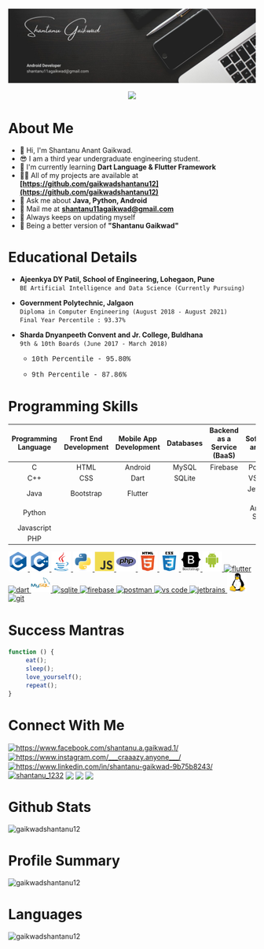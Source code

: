 ![](https://raw.githubusercontent.com/gaikwadshantanu12/gaikwadshantanu12/main/Github%20banner.jpg)

<div align="center">
<img src="https://quotes-github-readme.vercel.app/api?type=vertical&theme=algolia&quote=Any+fool+can+write+code+that+a+computer+can+understand.+Good+programmers+write+code+that+humans+can+understand.&author=Martin+Fowler"/>
</div>

# About Me
- 👋 Hi, I'm Shantanu Anant Gaikwad.
- 😎 I am a third year undergraduate engineering student.
- 🌱 I'm currently learning **Dart Language & Flutter Framework**
- 👨‍💻 All of my projects are available at **[https://github.com/gaikwadshantanu12](https://github.com/gaikwadshantanu12)**
- 💬 Ask me about **Java, Python, Android**
- 💌 Mail me at **shantanu11agaikwad@gmail.com**
- 🖤 Always keeps on updating myself
- 🚀 Being a better version of **"Shantanu Gaikwad"**

# Educational Details
- **Ajeenkya DY Patil, School of Engineering, Lohegaon, Pune**  
``BE Artificial Intelligence and Data Science (Currently Pursuing)``

- **Government Polytechnic, Jalgaon**  
``Diploma in Computer Engineering (August 2018 - August 2021)``<br>
``Final Year Percentile : 93.37%``

- **Sharda Dnyanpeeth Convent and Jr. College, Buldhana**  
``9th & 10th Boards (June 2017 - March 2018)`` 
  - <p style="font-family:Courier New">10th Percentile - 95.80%</p>
  - <p style="font-family:Courier New">9th Percentile - 87.86% </p>

# Programming Skills


| Programming Language | Front End Development | Mobile App Development | Databases | Backend as a Service (BaaS) | Softwares and IDE | Others |
|       :---:          |    :---:              |        :---:           |   :---:   |           :---:             |     :---:         | :---:  |
| C                    | HTML                  | Android                | MySQL     | Firebase                    | Postman           | Git    |
| C++                  | CSS                   | Dart                   | SQLite    |                             | VS Code           | Linux  |
| Java                 | Bootstrap             | Flutter                |           |                             | Jetbrains IDE     |        |
| Python               |                       |                        |           |                             | Android Studio    |        |
| Javascript           |                       |                        |           |                             |                   |        |
| PHP                  |                       |                        |           |                             |                   |        |

<a href="https://www.cprogramming.com/" target="_blank" rel="noreferrer"> <img src="https://raw.githubusercontent.com/devicons/devicon/master/icons/c/c-original.svg" alt="c" width="40" height="40"/> </a> <a href="https://www.w3schools.com/cpp/" target="_blank" rel="noreferrer"> <img src="https://raw.githubusercontent.com/devicons/devicon/master/icons/cplusplus/cplusplus-original.svg" alt="cplusplus" width="40" height="40"/> </a> <a href="https://www.java.com" target="_blank" rel="noreferrer"> <img src="https://raw.githubusercontent.com/devicons/devicon/master/icons/java/java-original.svg" alt="java" width="40" height="40"/> </a> <a href="https://www.python.org" target="_blank" rel="noreferrer"> <img src="https://raw.githubusercontent.com/devicons/devicon/master/icons/python/python-original.svg" alt="python" width="40" height="40"/> </a> <a href="https://developer.mozilla.org/en-US/docs/Web/JavaScript" target="_blank" rel="noreferrer"> <img src="https://raw.githubusercontent.com/devicons/devicon/master/icons/javascript/javascript-original.svg" alt="javascript" width="40" height="40"/> </a> <a href="https://www.php.net" target="_blank" rel="noreferrer"> <img src="https://raw.githubusercontent.com/devicons/devicon/master/icons/php/php-original.svg" alt="php" width="40" height="40"/> </a> <a href="https://www.w3.org/html/" target="_blank" rel="noreferrer"> <img src="https://raw.githubusercontent.com/devicons/devicon/master/icons/html5/html5-original-wordmark.svg" alt="html5" width="40" height="40"/> </a> <a href="https://www.w3schools.com/css/" target="_blank" rel="noreferrer"> <img src="https://raw.githubusercontent.com/devicons/devicon/master/icons/css3/css3-original-wordmark.svg" alt="css3" width="40" height="40"/> </a> <a href="https://getbootstrap.com" target="_blank" rel="noreferrer"> <img src="https://raw.githubusercontent.com/devicons/devicon/master/icons/bootstrap/bootstrap-plain-wordmark.svg" alt="bootstrap" width="40" height="40"/> </a> <a href="https://developer.android.com" target="_blank" rel="noreferrer"> <img src="https://raw.githubusercontent.com/devicons/devicon/master/icons/android/android-original-wordmark.svg" alt="android" width="40" height="40"/> </a> <a href="https://flutter.dev" target="_blank" rel="noreferrer"> <img src="https://www.vectorlogo.zone/logos/flutterio/flutterio-icon.svg" alt="flutter" width="40" height="40"/> </a> <a href="https://dart.dev" target="_blank" rel="noreferrer"> <img src="https://www.vectorlogo.zone/logos/dartlang/dartlang-icon.svg" alt="dart" width="40" height="40"/> </a> <a href="https://www.mysql.com/" target="_blank" rel="noreferrer"> <img src="https://raw.githubusercontent.com/devicons/devicon/master/icons/mysql/mysql-original-wordmark.svg" alt="mysql" width="40" height="40"/> </a> <a href="https://www.sqlite.org/" target="_blank" rel="noreferrer"> <img src="https://www.vectorlogo.zone/logos/sqlite/sqlite-icon.svg" alt="sqlite" width="40" height="40"/> </a> <a href="https://firebase.google.com/" target="_blank" rel="noreferrer"> <img src="https://www.vectorlogo.zone/logos/firebase/firebase-icon.svg" alt="firebase" width="40" height="40"/> </a> <a href="https://postman.com" target="_blank" rel="noreferrer"> <img src="https://www.vectorlogo.zone/logos/getpostman/getpostman-icon.svg" alt="postman" width="40" height="40"/> </a> <a href="https://code.visualstudio.com/" target="_blank" rel="noreferrer"> <img src="https://www.vectorlogo.zone/logos/visualstudio_code/visualstudio_code-icon.svg" alt="vs code" width="40" height="40"/> </a> <a href="https://www.jetbrains.com/" target="_blank" rel="noreferrer"> <img src="https://www.vectorlogo.zone/logos/jetbrains/jetbrains-icon.svg" alt="jetbrains" width="40" height="40"/> </a> <a href="https://www.linux.org/" target="_blank" rel="noreferrer"> <img src="https://raw.githubusercontent.com/devicons/devicon/master/icons/linux/linux-original.svg" alt="linux" width="40" height="40"/> </a> 
  <a href="https://git-scm.com/" target="_blank" rel="noreferrer"> <img src="https://www.vectorlogo.zone/logos/git-scm/git-scm-icon.svg" alt="git" width="40" height="40"/> </a> 

# Success Mantras
```javascript
function () {
     eat();
     sleep();
     love_yourself();
     repeat();
}
```

# Connect With Me
<a href="https://fb.com/https://www.facebook.com/shantanu.a.gaikwad.1/" target="blank"><img align="center" src="https://img.shields.io/badge/Facebook-1877F2?style=for-the-badge&logo=facebook&logoColor=white" alt="https://www.facebook.com/shantanu.a.gaikwad.1/"/></a>
<a href="https://instagram.com/https://www.instagram.com/___craaazy.anyone___/" target="blank"><img align="center" src="https://img.shields.io/badge/Instagram-E4405F?style=for-the-badge&logo=instagram&logoColor=white" alt="https://www.instagram.com/___craaazy.anyone___/"/></a>
<a href="https://linkedin.com/in/https://www.linkedin.com/in/shantanu-gaikwad-9b75b8243/" target="blank"><img align="center" src="https://img.shields.io/badge/LinkedIn-0077B5?style=for-the-badge&logo=linkedin&logoColor=white" alt="https://www.linkedin.com/in/shantanu-gaikwad-9b75b8243/"/></a>
<a href="https://twitter.com/shantanu_1232" target="blank"><img align="center" src="https://img.shields.io/badge/Twitter-1DA1F2?style=for-the-badge&logo=twitter&logoColor=white" alt="shantanu_1232" /></a>
<a href="https://github.com/gaikwadshantanu12" target="blank"><img align="center" src="https://img.shields.io/badge/GitHub-100000?style=for-the-badge&logo=github&logoColor=white" /></a> 
<a href="https://t.me/shantanu_g" target="blank"><img align="center" src="https://img.shields.io/badge/Telegram-2CA5E0?style=for-the-badge&logo=telegram&logoColor=white" /></a> 
<a href="https://linktr.ee/gaikwad_shantanu" target="blank"><img align="center" src="https://img.shields.io/badge/linktree-39E09B?style=for-the-badge&logo=linktree&logoColor=white" /></a> 


# Github Stats
<p><img src="https://github-readme-stats.vercel.app/api?username=gaikwadshantanu12&show_icons=true" alt="gaikwadshantanu12"/></p>

# Profile Summary
<p><img src="https://github-profile-summary-cards.vercel.app/api/cards/profile-details?username=gaikwadshantanu12&theme=vue" alt="gaikwadshantanu12"/></p>

# Languages 
<p><img src="https://github-readme-stats.vercel.app/api/top-langs/?username=gaikwadshantanu12&langs_count=8&layout=compact" alt="gaikwadshantanu12"/></p>
